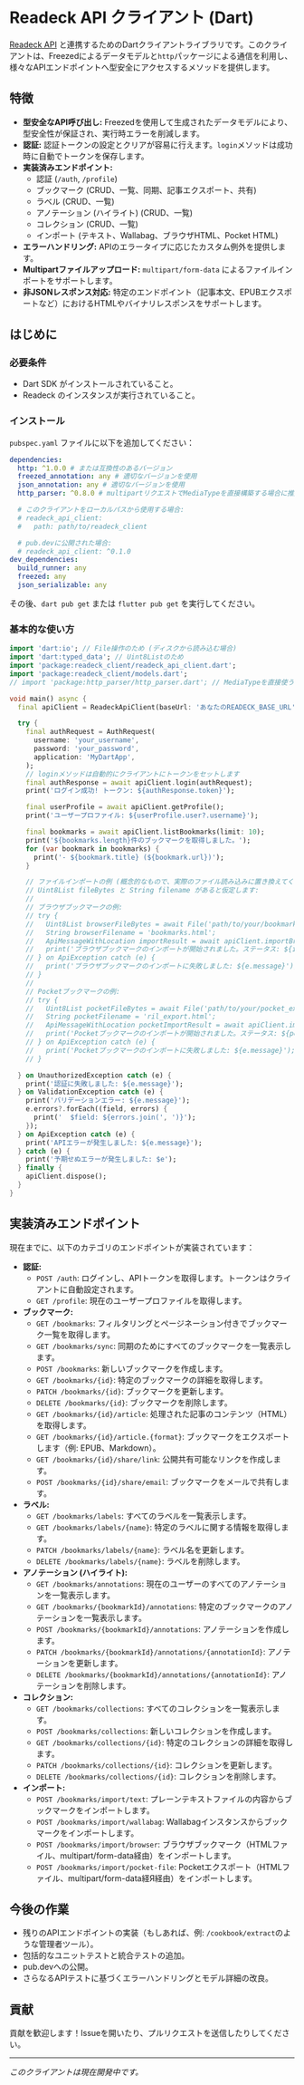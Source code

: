 # Readeck API クライアント (Dart)

[Readeck API](https://github.com/readeck/readeck) と連携するためのDartクライアントライブラリです。このクライアントは、Freezedによるデータモデルと`http`パッケージによる通信を利用し、様々なAPIエンドポイントへ型安全にアクセスするメソッドを提供します。

## 特徴

*   **型安全なAPI呼び出し:** Freezedを使用して生成されたデータモデルにより、型安全性が保証され、実行時エラーを削減します。
*   **認証:** 認証トークンの設定とクリアが容易に行えます。`login`メソッドは成功時に自動でトークンを保存します。
*   **実装済みエンドポイント:**
    *   認証 (`/auth`, `/profile`)
    *   ブックマーク (CRUD、一覧、同期、記事エクスポート、共有)
    *   ラベル (CRUD、一覧)
    *   アノテーション (ハイライト) (CRUD、一覧)
    *   コレクション (CRUD、一覧)
    *   インポート (テキスト、Wallabag、ブラウザHTML、Pocket HTML)
*   **エラーハンドリング:** APIのエラータイプに応じたカスタム例外を提供します。
*   **Multipartファイルアップロード:** `multipart/form-data` によるファイルインポートをサポートします。
*   **非JSONレスポンス対応:** 特定のエンドポイント（記事本文、EPUBエクスポートなど）におけるHTMLやバイナリレスポンスをサポートします。

## はじめに

### 必要条件

*   Dart SDK がインストールされていること。
*   Readeck のインスタンスが実行されていること。

### インストール

`pubspec.yaml` ファイルに以下を追加してください：

```yaml
dependencies:
  http: ^1.0.0 # または互換性のあるバージョン
  freezed_annotation: any # 適切なバージョンを使用
  json_annotation: any # 適切なバージョンを使用
  http_parser: ^0.8.0 # multipartリクエストでMediaTypeを直接構築する場合に推奨

  # このクライアントをローカルパスから使用する場合:
  # readeck_api_client:
  #   path: path/to/readeck_client

  # pub.devに公開された場合:
  # readeck_api_client: ^0.1.0
dev_dependencies:
  build_runner: any
  freezed: any
  json_serializable: any
```

その後、`dart pub get` または `flutter pub get` を実行してください。

### 基本的な使い方

```dart
import 'dart:io'; // File操作のため (ディスクから読み込む場合)
import 'dart:typed_data'; // Uint8Listのため
import 'package:readeck_client/readeck_api_client.dart';
import 'package:readeck_client/models.dart';
// import 'package:http_parser/http_parser.dart'; // MediaTypeを直接使う場合に必要

void main() async {
  final apiClient = ReadeckApiClient(baseUrl: 'あなたのREADECK_BASE_URL');

  try {
    final authRequest = AuthRequest(
      username: 'your_username',
      password: 'your_password',
      application: 'MyDartApp',
    );
    // loginメソッドは自動的にクライアントにトークンをセットします
    final authResponse = await apiClient.login(authRequest);
    print('ログイン成功! トークン: ${authResponse.token}');

    final userProfile = await apiClient.getProfile();
    print('ユーザープロファイル: ${userProfile.user?.username}');

    final bookmarks = await apiClient.listBookmarks(limit: 10);
    print('${bookmarks.length}件のブックマークを取得しました。');
    for (var bookmark in bookmarks) {
      print('- ${bookmark.title} (${bookmark.url})');
    }

    // ファイルインポートの例 (概念的なもので、実際のファイル読み込みに置き換えてください)
    // Uint8List fileBytes と String filename があると仮定します:
    //
    // ブラウザブックマークの例:
    // try {
    //   Uint8List browserFileBytes = await File('path/to/your/bookmarks.html').readAsBytes();
    //   String browserFilename = 'bookmarks.html';
    //   ApiMessageWithLocation importResult = await apiClient.importBrowserBookmarks(browserFileBytes, browserFilename);
    //   print('ブラウザブックマークのインポートが開始されました。ステータス: ${importResult.message.message}, 場所: ${importResult.location}');
    // } on ApiException catch (e) {
    //   print('ブラウザブックマークのインポートに失敗しました: ${e.message}');
    // }
    //
    // Pocketブックマークの例:
    // try {
    //   Uint8List pocketFileBytes = await File('path/to/your/pocket_export.html').readAsBytes();
    //   String pocketFilename = 'ril_export.html';
    //   ApiMessageWithLocation pocketImportResult = await apiClient.importPocketFile(pocketFileBytes, pocketFilename);
    //   print('Pocketブックマークのインポートが開始されました。ステータス: ${pocketImportResult.message.message}, 場所: ${pocketImportResult.location}');
    // } on ApiException catch (e) {
    //   print('Pocketブックマークのインポートに失敗しました: ${e.message}');
    // }

  } on UnauthorizedException catch (e) {
    print('認証に失敗しました: ${e.message}');
  } on ValidationException catch (e) {
    print('バリデーションエラー: ${e.message}');
    e.errors?.forEach((field, errors) {
      print('  $field: ${errors.join(', ')}');
    });
  } on ApiException catch (e) {
    print('APIエラーが発生しました: ${e.message}');
  } catch (e) {
    print('予期せぬエラーが発生しました: $e');
  } finally {
    apiClient.dispose();
  }
}
```

## 実装済みエンドポイント

現在までに、以下のカテゴリのエンドポイントが実装されています：

*   **認証:**
    *   `POST /auth`: ログインし、APIトークンを取得します。トークンはクライアントに自動設定されます。
    *   `GET /profile`: 現在のユーザープロファイルを取得します。
*   **ブックマーク:**
    *   `GET /bookmarks`: フィルタリングとページネーション付きでブックマーク一覧を取得します。
    *   `GET /bookmarks/sync`: 同期のためにすべてのブックマークを一覧表示します。
    *   `POST /bookmarks`: 新しいブックマークを作成します。
    *   `GET /bookmarks/{id}`: 特定のブックマークの詳細を取得します。
    *   `PATCH /bookmarks/{id}`: ブックマークを更新します。
    *   `DELETE /bookmarks/{id}`: ブックマークを削除します。
    *   `GET /bookmarks/{id}/article`: 処理された記事のコンテンツ（HTML）を取得します。
    *   `GET /bookmarks/{id}/article.{format}`: ブックマークをエクスポートします（例: EPUB、Markdown）。
    *   `GET /bookmarks/{id}/share/link`: 公開共有可能なリンクを作成します。
    *   `POST /bookmarks/{id}/share/email`: ブックマークをメールで共有します。
*   **ラベル:**
    *   `GET /bookmarks/labels`: すべてのラベルを一覧表示します。
    *   `GET /bookmarks/labels/{name}`: 特定のラベルに関する情報を取得します。
    *   `PATCH /bookmarks/labels/{name}`: ラベル名を更新します。
    *   `DELETE /bookmarks/labels/{name}`: ラベルを削除します。
*   **アノテーション (ハイライト):**
    *   `GET /bookmarks/annotations`: 現在のユーザーのすべてのアノテーションを一覧表示します。
    *   `GET /bookmarks/{bookmarkId}/annotations`: 特定のブックマークのアノテーションを一覧表示します。
    *   `POST /bookmarks/{bookmarkId}/annotations`: アノテーションを作成します。
    *   `PATCH /bookmarks/{bookmarkId}/annotations/{annotationId}`: アノテーションを更新します。
    *   `DELETE /bookmarks/{bookmarkId}/annotations/{annotationId}`: アノテーションを削除します。
*   **コレクション:**
    *   `GET /bookmarks/collections`: すべてのコレクションを一覧表示します。
    *   `POST /bookmarks/collections`: 新しいコレクションを作成します。
    *   `GET /bookmarks/collections/{id}`: 特定のコレクションの詳細を取得します。
    *   `PATCH /bookmarks/collections/{id}`: コレクションを更新します。
    *   `DELETE /bookmarks/collections/{id}`: コレクションを削除します。
*   **インポート:**
    *   `POST /bookmarks/import/text`: プレーンテキストファイルの内容からブックマークをインポートします。
    *   `POST /bookmarks/import/wallabag`: Wallabagインスタンスからブックマークをインポートします。
    *   `POST /bookmarks/import/browser`: ブラウザブックマーク（HTMLファイル、multipart/form-data経由）をインポートします。
    *   `POST /bookmarks/import/pocket-file`: Pocketエクスポート（HTMLファイル、multipart/form-data経Я経由）をインポートします。

## 今後の作業

*   残りのAPIエンドポイントの実装（もしあれば、例: `/cookbook/extract`のような管理者ツール）。
*   包括的なユニットテストと統合テストの追加。
*   pub.devへの公開。
*   さらなるAPIテストに基づくエラーハンドリングとモデル詳細の改良。

## 貢献

貢献を歓迎します！Issueを開いたり、プルリクエストを送信したりしてください。

---

*このクライアントは現在開発中です。*
